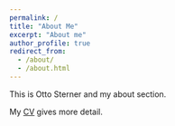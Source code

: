 ```yaml
---
permalink: /
title: "About Me"
excerpt: "About me"
author_profile: true
redirect_from: 
  - /about/
  - /about.html
---
```


This is Otto Sterner and my about section.

My [CV](https://igorsterner.github.io/files/igorsternercv.pdf) gives more detail.
